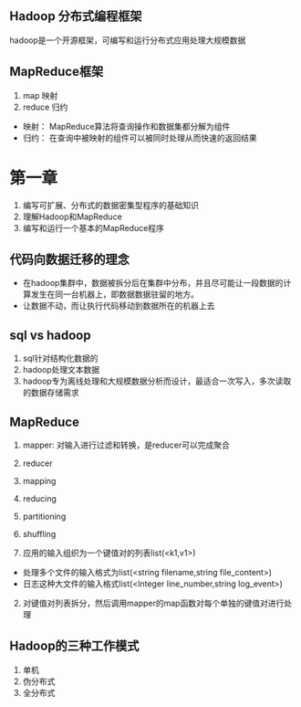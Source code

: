 ## Hadoop 分布式编程框架
hadoop是一个开源框架，可编写和运行分布式应用处理大规模数据
## MapReduce框架
1. map 映射
2. reduce 归约
- 映射： MapReduce算法将查询操作和数据集都分解为组件
- 归约： 在查询中被映射的组件可以被同时处理从而快速的返回结果

# 第一章
1. 编写可扩展、分布式的数据密集型程序的基础知识
2. 理解Hadoop和MapReduce
3. 编写和运行一个基本的MapReduce程序

## 代码向数据迁移的理念
- 在hadoop集群中，数据被拆分后在集群中分布，并且尽可能让一段数据的计算发生在同一台机器上，即数据数据驻留的地方。
- 让数据不动，而让执行代码移动到数据所在的机器上去

## sql vs hadoop
1. sql针对结构化数据的
2. hadoop处理文本数据
3. hadoop专为离线处理和大规模数据分析而设计，最适合一次写入，多次读取的数据存储需求

## MapReduce
1. mapper: 对输入进行过滤和转换，是reducer可以完成聚合
2. reducer

1. mapping
2. reducing
3. partitioning
4. shuffling

1. 应用的输入组织为一个键值对的列表list(<k1,v1>)
- 处理多个文件的输入格式为list(<string filename,string file_content>)
- 日志这种大文件的输入格式list(<Integer line_number,string log_event>)
2. 对键值对列表拆分，然后调用mapper的map函数对每个单独的键值对进行处理

## Hadoop的三种工作模式
1. 单机
2. 伪分布式
3. 全分布式

















































